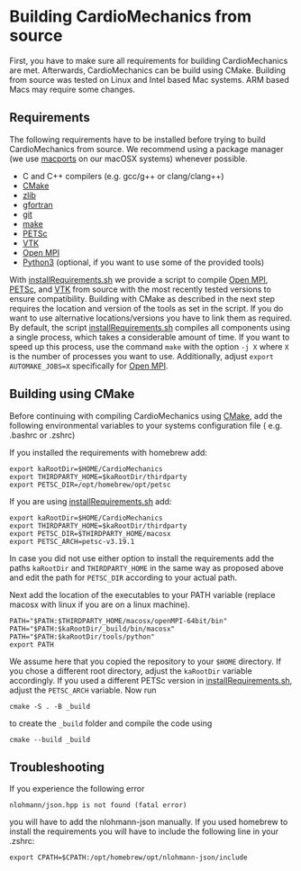 # Building CardioMechanics from source

First, you have to make sure all requirements for building CardioMechanics are met.
Afterwards, CardioMechanics can be build using CMake.
Building from source was tested on Linux and Intel based Mac systems. 
ARM based Macs may require some changes.

## Requirements

The following requirements have to be installed before trying to build CardioMechanics from source.
We recommend using a package manager (we use [macports](https://www.macports.org) on our macOSX systems) whenever possible.
* C and C++ compilers (e.g. gcc/g++ or clang/clang++)
* [CMake](https://cmake.org)
* [zlib](https://zlib.net)
* [gfortran](https://gcc.gnu.org/fortran/)
* [git](https://git-scm.com)
* [make](https://git-scm.com)
* [PETSc](https://www.mcs.anl.gov/petsc/)
* [VTK](https://vtk.org)
* [Open MPI](https://www.open-mpi.org)
* [Python3](https://www.python.org) (optional, if you want to use some of the provided tools)

With [installRequirements.sh](/installRequirements.sh) we provide a script to compile [Open MPI](https://www.open-mpi.org), [PETSc](https://www.mcs.anl.gov/petsc/), and [VTK](https://vtk.org) from source with the most recently tested versions to ensure compatibility.
Building with CMake as described in the next step requires the location and version of the tools as set in the script.
If you do want to use alternative locations/versions you have to link them as required.
By default, the script [installRequirements.sh](/installRequirements.sh) compiles all components using a single process, which takes a considerable amount of time.
If you want to speed up this process, use the command `make` with the option `-j X` where `X` is the number of processes you want to use.
Additionally, adjust `export AUTOMAKE_JOBS=X` specifically for [Open MPI](https://www.open-mpi.org).

## Building using CMake

Before continuing with compiling CardioMechanics using [CMake](https://cmake.org), add the following environmental variables to your systems configuration file ( e.g. .bashrc or .zshrc)

If you installed the requirements with homebrew add:
```
export kaRootDir=$HOME/CardioMechanics
export THIRDPARTY_HOME=$kaRootDir/thirdparty
export PETSC_DIR=/opt/homebrew/opt/petsc
```
If you are using [installRequirements.sh](/installRequirements.sh) add:
```
export kaRootDir=$HOME/CardioMechanics
export THIRDPARTY_HOME=$kaRootDir/thirdparty
export PETSC_DIR=$THIRDPARTY_HOME/macosx
export PETSC_ARCH=petsc-v3.19.1
```
In case you did not use either option to install the requirements add the paths `kaRootDir` and `THIRDPARTY_HOME` in the same way as proposed above and edit the path for `PETSC_DIR` according to your actual path.

Next add the location of the executables to your PATH variable (replace macosx with linux if you are on a linux machine).
```
PATH="$PATH:$THIRDPARTY_HOME/macosx/openMPI-64bit/bin"
PATH="$PATH:$kaRootDir/_build/bin/macosx"
PATH="$PATH:$kaRootDir/tools/python"
export PATH
```
We assume here that you copied the repository to your `$HOME` directory.
If you chose a different root directory, adjust the `kaRootDir` variable accordingly.
If you used a different PETSc version in [installRequirements.sh](/installRequirements.sh), adjust the `PETSC_ARCH` variable.
Now run 
```
cmake -S . -B _build
```
to create the `_build` folder and compile the code using
```
cmake --build _build
```

## Troubleshooting

If you experience the following error 
```
nlohmann/json.hpp is not found (fatal error)
```
you will have to add the nlohmann-json manually. 
If you used homebrew to install the requirements you will have to include the following line in your .zshrc:
```
export CPATH=$CPATH:/opt/homebrew/opt/nlohmann-json/include
```